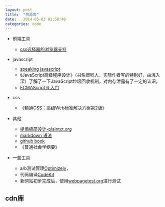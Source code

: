 ```yaml
---
layout: post
title:  "资源库"
date:   2014-05-03 01:58:40
categories: code
---
```


* 前端工具
  -  [css选择器的浏览器支持](http://labs.qianduan.net/css-selector/)

* javascript
  - [speaking javascript](http://speakingjs.com/)
  - 《JavaScript高级程序设计》（书名很唬人，实际作者写的特别好，由浅入深）了解了一下JavaScript垃圾回收机制，对内存泄露有了一定的认识。
  - [ECMAScript 6 入门](http://es6.ruanyifeng.com/#docs/string)


* css
  - 《精通CSS：高级Web标准解决方案第2版》


* 其他
  - [提倡极简设计-plaintxt.org](http://www.plaintxt.org/wordpress.html)
  - [markdown 语法](http://wowubuntu.com/markdown/)
  - [github book](http://gitbookio.github.io/)
  - 《普通社会学纲要》


* 一些工具
  - a/b测试管理[Optimizely](https://www.optimizely.com/)，
  - 代码编译[CodeKit](http://incident57.com/codekit/)
  - 新网站初步完成后，使用[webpagetest.org](http://www.webpagetest.org/)进行测试

cdn库
-----------
<script src="http://libs.baidu.com/jquery/1.9.0/jquery.js"></script>
<script src="http://ep.fasteng.net/common/jquery.tmpl.min.js"></script>